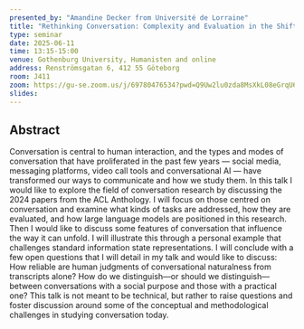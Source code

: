 ```yaml
---
presented_by: "Amandine Decker from Université de Lorraine"
title: "Rethinking Conversation: Complexity and Evaluation in the Shifting Landscape of Dialogue Research"
type: seminar
date: 2025-06-11
time: 13:15-15:00
venue: Gothenburg University, Humanisten and online
address: Renströmsgatan 6, 412 55 Göteborg
room: J411
zoom: https://gu-se.zoom.us/j/69780476534?pwd=Q9Uw2lu0zda8MsXkL08eGrqU64DMpp.1
slides:
---
```


## Abstract

Conversation is central to human interaction, and the types and modes of conversation that have proliferated in the past few years — social media, messaging platforms, video call tools and conversational AI — have transformed our ways to communicate and how we study them. In this talk I would like to explore the field of conversation research by discussing the 2024 papers from the ACL Anthology. I will focus on those centred on conversation and examine what kinds of tasks are addressed, how they are evaluated, and how large language models are positioned in this research. Then I would like to discuss some features of conversation that influence the way it can unfold. I will illustrate this through a personal example that challenges standard information state representations. I will conclude with a few open questions that I will detail in my talk and would like to discuss: How reliable are human judgments of conversational naturalness from transcripts alone? How do we distinguish—or should we distinguish—between conversations with a social purpose and those with a practical one?
This talk is not meant to be technical, but rather to raise questions and foster discussion around some of the conceptual and methodological challenges in studying conversation today.

